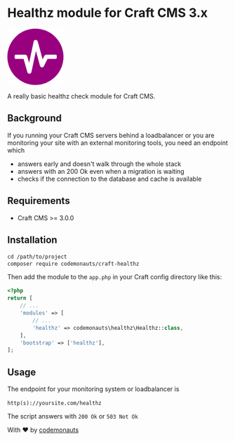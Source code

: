 # Healthz module for Craft CMS 3.x

![Icon](resources/healthz.png)

A really basic healthz check module for Craft CMS.

## Background

If you running your Craft CMS servers behind a loadbalancer or you are monitoring your site with an external monitoring tools, you need an endpoint which

* answers early and doesn't walk through the whole stack
* answers with an 200 Ok even when a migration is waiting
* checks if the connection to the database and cache is available

## Requirements

* Craft CMS >= 3.0.0

## Installation

```shell
cd /path/to/project
composer require codemonauts/craft-healthz
```

Then add the module to the ```app.php``` in your Craft config directory like this:

```php
<?php
return [
    // ...
    'modules' => [
        // ...
        'healthz' => codemonauts\healthz\Healthz::class,
    ],
    'bootstrap' => ['healthz'],
];
```

## Usage

The endpoint for your monitoring system or loadbalancer is

```http(s)://yoursite.com/healthz```

The script answers with ```200 Ok``` or ```503 Not Ok```

With ❤ by [codemonauts](https://codemonauts.com)